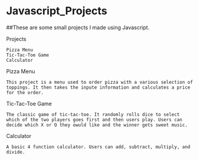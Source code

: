 # Javascript_Projects
##These are some small projects I made using Javascript.

Projects

    Pizza Menu
    Tic-Tac-Toe Game
    Calculator

Pizza Menu

    This project is a menu used to order pizza with a various selection of toppings. It then takes the inpute information and calculates a price for the order.

Tic-Tac-Toe Game

    The classic game of tic-tac-toe. It randomly rolls dice to select which of the two players goes first and then users play. Users can decide which X or O they owuld like and the winner gets sweet music.

Calculator

    A basic 4 function calculator. Users can add, subtract, multiply, and divide.
